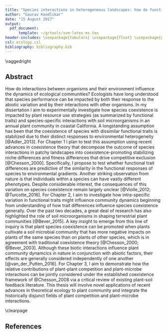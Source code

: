```yaml
---
title: "Species interactions in heterogeneous landscapes: how do functional traits, intra-specific trait variation, and plant-microbe interactions shape community assembly?"
author: "Gaurav Kandlikar"
date: "15 August 2017"
output: 
  pdf_document:
      template: ~/grtools/svm-latex-ms.tex
header-includes: \usepackage{tabularx} \usepackage{float} \usepackage{graphicx,colortbl,xcolor}\usepackage{mathptmx}
csl: ecology.csl
bibliography: bibliography.bib
---
```

  
\raggedright

## Abstract

How do interactions between organisms and their environment influence the dynamics of ecological communities? Ecologists have long understood that species performance can be impacted by both their response to the abiotic variation and by their interactions with other organisms. In my dissertation I aim to experimentally investigate how species coexistence is impacted by plant resource use strategies (as summarized by functional traits) and species-specific interactions with soil microorganisms in an annual plant community in coastal California. A longstanding assumption has been that the coexistence of species with dissimilar functional traits is stabilized due to their distinct responses to environmental heterogeneity [@Adler_2013]. For Chapter 1 I plan to test this assumption using recent advances in coexistence theory that decompose the outcome of species interactions in patchy landscapes into coexistence-promoting stabilizing niche differences and fitness differences that drive competitive exclusion [@Chesson_2000]. Specifically, I propose to test whether functional trait differences are predictive of the similarity in the functional responses of species to environmental gradients. Another striking observation from nature is that individuals within a species can have vastly different phenotypes. Despite considerable interest, the consequences of this variation on species coexistence remain largely unclear [@Violle_2012; @Turcotte_2016]. For Chapter 2, I aim to investigate how intra-specific variation in functional traits might influence community dynamics beginning from understanding of how trait differences influence species coexistence generally. Over the past two decades, a great deal of research has also highlighted the role of soil microorganisms in shaping terrestrial plant communities [@Bever_2015]. A key insight to emerge from this line of inquiry is that plant species coexistence can be promoted when plants cultivate a soil microbial community that has more negative impacts on plants of the same species than on plants of other species, which is in agreement with traditional coexistence theory [@Chesson_2000; @Bever_2003]. Although these biotic interactions influence plant community dynamcics in nature in conjunction with abiotic factors, their effects are generally considered independently of one another [@van_der_Putten_2016]. For Chapter 3, I aim to demonstrate how the relative contributions of plant-plant competition and plant-microbe interactions can be jointly considered under the established coexistence framework of @Chesson_2008 via a critical review of existing plant-soil feedback literature. This thesis will involve novel applications of recent advances in theoretical ecology to plant community and integrate the historically disjunct fields of plant competition and plant-microbe interactions.

\clearpage

## References
